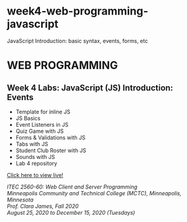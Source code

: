 # week4-web-programming-javascript

JavaScript Introduction: basic syntax, events, forms, etc

<h1>WEB PROGRAMMING</h1>

<h2>Week 4 Labs: JavaScript (JS) Introduction: Events</h2>

<ul>
  <li>Template for inline JS</li>
  <li>JS Basics</li>
  <li>Event Listeners in JS</li>
  <li>Quiz Game with JS</li>
  <li>Forms & Validations with JS</li>
  <li>Tabs with JS</li>
  <li>Student Club Roster with JS</li>
  <li>Sounds with JS</li>
  <li>Lab 4 repository</li>
</ul>

<a href="https://myverdict.github.io/week4-web-programming-javascript/index.html">
  Click here to view live!
</a>

<p>
  <i>
    ITEC 2560-60: Web Client and Server Programming
    <br />
    Minneapolis Community and Technical College (MCTC), Minneapolis, Minnesota
    <br />
    Prof. Clara James, Fall 2020
    <br />
    August 25, 2020 to December 15, 2020 (Tuesdays)
  </i>
</p>
